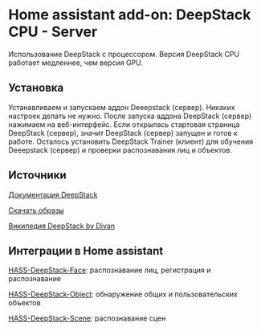 # Home assistant add-on: DeepStack CPU - Server

Использование DeepStack с процессором. Версия DeepStack СPU работает медленнее, чем версия GPU.

## Установка
Устанавливаем и запускаем аддон Deeepstack (сервер). Никаких настроек делать не нужно. После запуска аддона DeepStack (сервер) нажимаем на веб-интерфейс. Если открылась стартовая страница DeepStack (сервер), значит DeepStack (сервер) запущен и готов к работе. Осталось установить DeepStack Trainer (клиент) для обучения Deeepstack (сервер) и проверки распознавания лиц и объектов.

## Источники

[Документация DeepStack](https://docs.deepstack.cc)

[Скачать образы](https://registry.hub.docker.com/r/deepquestai/deepstack/tags)

[Википедия DeepStack by Divan](https://github.com/DivanX10/Home-Assistant-Add-on-Deepstack/wiki)


## Интеграции в Home assistant
[HASS-DeepStack-Face](https://github.com/robmarkcole/HASS-Deepstack-face): распознавание лиц, регистрация и распознавание

[HASS-DeepStack-Object](https://github.com/robmarkcole/HASS-Deepstack-object): обнаружение общих и пользовательских объектов

[HASS-DeepStack-Scene](https://github.com/robmarkcole/HASS-Deepstack-scene): распознавание сцен
